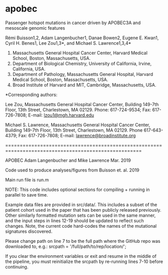 # apobec

Passenger hotspot mutations in cancer driven by APOBEC3A and mesoscale genomic features

Rémi Buisson1,2, Adam Langenbucher1, Danae Bowen2, Eugene E. Kwan1, Cyril H. Benes1, 
Lee Zou1,3*, and Michael S. Lawrence1,3,4*

1) Massachusetts General Hospital Cancer Center, Harvard Medical School, Boston, Massachusetts, USA.
2) Department of Biological Chemistry, University of California, Irvine, California, USA. 
3) Department of Pathology, Massachusetts General Hospital, Harvard Medical School, Boston, Massachusetts, USA.
4) Broad Institute of Harvard and MIT, Cambridge, Massachusetts, USA.

*Corresponding authors:

Lee Zou, Massachusetts General Hospital Cancer Center, Building 149-7th Floor, 13th Street, Charlestown, MA 02129. Phone: 617-724-9534; Fax: 617-726-7808; E-mail: lzou1@mgh.harvard.edu

Michael S. Lawrence, Massachusetts General Hospital Cancer Center, Building 149-7th Floor, 13th Street, Charlestown, MA 02129. Phone 617-643-4379; Fax: 617-726-7808; E-mail: lawrence@broadinstitute.org    

=====================================================================================================

APOBEC
Adam Langenbucher and Mike Lawrence
Mar. 2019

Code used to produce analyses/figures from Buisson et. al. 2019

Main run file is run.m

NOTE: This code includes optional sections for compiling + running in parallel to save time.

Example data files are provided in src/data/. This includes a subset of the patient cohort used in the paper that 
has been publicly released previously. Other similarly formatted mutation sets can be used in the same manner, and the input steps in
lines 12-19 should be updated to reflect such changes.  Note, the current code hard-codes the names of the mutational signatures discovered.

Please change path on line 7 to be the full path where the GitHub repo was downloaded to, e.g.:
srcpath = '/full/path/to/rep/location/';

If you clear the environment variables or exit and resume in the middle of the pipeline, you must reinitialize the srcpath by re-running
lines 7-10 before continuing.


